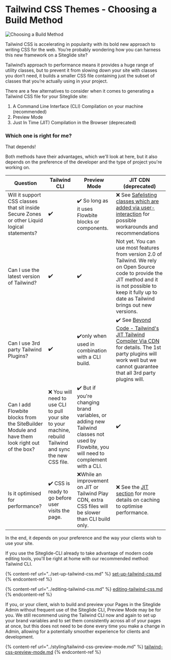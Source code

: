 # Tailwind CSS Themes - Choosing a Build Method

![Choosing a Build Method](https://res.cloudinary.com/sitegurus/image/upload/v1656591688/modules/module_86/admin/library_thumbs/tailwindui.jpg)

Tailwind CSS is accelerating in popularity with its bold new approach to writing CSS for the web. You’re probably wondering how you can harness this new framework on a Siteglide site?

Tailwind’s approach to performance means it provides a huge range of utility classes, but to prevent it from slowing down your site with classes you don’t need, it builds a smaller CSS file containing just the subset of classes that you’re actually using in your project.

There are a few alternatives to consider when it comes to generating a Tailwind CSS file for your Siteglide site:

1. A Command Line Interface (CLI) Compilation on your machine (recommended)
2. Preview Mode
3. Just In Time (JIT) Compilation in the Browser (deprecated)

### Which one is right for me? <a href="#which-one-is-right-for-me" id="which-one-is-right-for-me"></a>

That depends!

Both methods have their advantages, which we'll look at here, but it also depends on the preference of the developer and the type of project you're working on.

| Question                                                                                       | Tailwind CLI                                                                                              | Preview Mode                                                                                                                            | JIT CDN (deprecated)                                                                                                                                                                                                                          |
| ---------------------------------------------------------------------------------------------- | --------------------------------------------------------------------------------------------------------- | --------------------------------------------------------------------------------------------------------------------------------------- | --------------------------------------------------------------------------------------------------------------------------------------------------------------------------------------------------------------------------------------------- |
| Will it support CSS classes that sit inside Secure Zones or other Liquid logical statements?   | ✔️                                                                                                        | ✔️ So long as it uses Flowbite blocks or components.                                                                                    | ❌ See [Safelisting classes which are added via user-interaction](tailwinds-jit-compiler-via-cdn-beta-not-recommended-for-production.md#safelisting-classes-which-are-added-via-user-interaction) for possible workarounds and recommendations |
| Can I use the latest version of Tailwind?                                                      | ✔️                                                                                                        | ✔️                                                                                                                                      | Not yet. You can use most features from version 2.0 of Tailwind. We rely on Open Source code to provide the JIT method and it is not possible to keep it fully up to date as Tailwind brings out new versions.                                |
| Can I use 3rd party Tailwind Plugins?                                                          | ✔️                                                                                                        | ✔️only when used in combination with a CLI build.                                                                                       | ✔️ See [Beyond Code - Tailwind's JIT Tailwind Compiler Via CDN](https://beyondco.de/blog/tailwind-jit-compiler-via-cdn) for details. The 1st party plugins will work well but we cannot guarantee that all 3rd party plugins will.            |
| Can I add Flowbite blocks from the SiteBuilder Module and have them look right out of the box? | ❌ You will need to use CLI to pull your site to your machine, rebuild Tailwind and sync the new CSS file. | ✔️ But if you're changing brand variables, or adding new Tailwind classes not used by Flowbite, you will need to complement with a CLI. | ✔️                                                                                                                                                                                                                                            |
| Is it optimised for performance?                                                               | ✔️ CSS is ready to go before user visits the page.                                                        | ❌While an improvement on JIT or Tailwind Play CDN, extra CSS files will be slower than CLI build only.                                  | ❌ See the [JIT section](https://beyondco.de/blog/tailwind-jit-compiler-via-cdn) for more details on caching to optimise performance.                                                                                                          |

In the end, it depends on your preference and the way your clients wish to use your site.

If you use the Siteglide-CLI already to take advantage of modern code editing tools, you'll be right at home with our recommended method: Tailwind CLI.

{% content-ref url="../set-up-tailwind-css.md" %}
[set-up-tailwind-css.md](../set-up-tailwind-css.md)
{% endcontent-ref %}

{% content-ref url="../editing-tailwind-css.md" %}
[editing-tailwind-css.md](../editing-tailwind-css.md)
{% endcontent-ref %}

If you, or your client, wish to build and preview your Pages in the Siteglide Admin without frequent use of the Siteglide CLI, Preview Mode may be for you. We still recommend using the Tailwind CLI now and again to set up your brand variables and to set them consistently across all of your pages at once, but this does not need to be done every time you make a change in Admin, allowing for a potentially smoother experience for clients and development.

{% content-ref url="../styling/tailwind-css-preview-mode.md" %}
[tailwind-css-preview-mode.md](../styling/tailwind-css-preview-mode.md)
{% endcontent-ref %}
